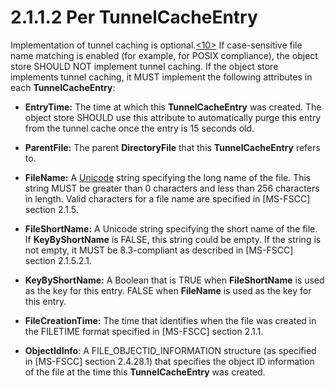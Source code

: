 <html dir="LTR" xmlns:mshelp="http://msdn.microsoft.com/mshelp" xmlns:ddue="http://ddue.schemas.microsoft.com/authoring/2003/5" xmlns:xlink="http://www.w3.org/1999/xlink" xmlns:tool="http://www.microsoft.com/tooltip">
    <head>
        <meta http-equiv="Content-Type" content="text/html; CHARSET=utf-8"></meta>
        <meta name="save" content="history"></meta>
        <title>2.1.1.2 Per TunnelCacheEntry</title>
        <xml>
            <mshelp:toctitle title="2.1.1.2 Per TunnelCacheEntry"></mshelp:toctitle>
            <mshelp:rltitle title="[MS-FSA]: Per TunnelCacheEntry"></mshelp:rltitle>
            <mshelp:keyword index="A" term="69f1cc34-20d8-4889-8108-e871065cf9f9"></mshelp:keyword>
            <mshelp:attr name="DCSext.ContentType" value="open specification"></mshelp:attr>
            <mshelp:attr name="AssetID" value="69f1cc34-20d8-4889-8108-e871065cf9f9"></mshelp:attr>
            <mshelp:attr name="TopicType" value="kbRef"></mshelp:attr>
            <mshelp:attr name="DCSext.Title" value="[MS-FSA]: Per TunnelCacheEntry" />
        </xml>
    </head>
    <body>
        <div id="header">
            <h1 class="heading">2.1.1.2 Per TunnelCacheEntry</h1>
        </div>
        <div id="mainSection">
            <div id="mainBody">
                <div id="allHistory" class="saveHistory"></div>
                <div id="sectionSection0" class="section" name="collapseableSection">
                    

<p>Implementation of tunnel caching is optional.<a id="Appendix_A_Target_10"></a><a href="4e3695bd-7574-4f24-a223-b4679c065b63.md#Appendix_A_10" aria-label="Product behavior note 10">&lt;10&gt;</a> If case-sensitive file name
matching is enabled (for example, for POSIX compliance), the object store
SHOULD NOT implement tunnel caching. If the object store implements tunnel
caching, it MUST implement the following attributes in each <b>TunnelCacheEntry</b>:</p>

<ul><li><p><span><span> 
</span></span><b>EntryTime:</b> The time at which this <b>TunnelCacheEntry</b>
was created. The object store SHOULD use this attribute to automatically purge
this entry from the tunnel cache once the entry is 15 seconds old.</p>

</li><li><p><span><span> 
</span></span><b>ParentFile:</b> The parent <b>DirectoryFile</b> that this <b>TunnelCacheEntry</b>
refers to.</p>

</li><li><p><span><span> 
</span></span><b>FileName:</b> A <a href="682f0f59-385c-4351-b81a-3b234f53db03.md#gt_c305d0ab-8b94-461a-bd76-13b40cb8c4d8">Unicode</a> string specifying
the long name of the file. This string MUST be greater than 0 characters and
less than 256 characters in length. Valid characters for a file name are
specified in <mshelp:link keywords="efbfe127-73ad-4140-9967-ec6500e66d5e" tabindex="0">[MS-FSCC]</mshelp:link>
section <mshelp:link keywords="ffb795f3-027d-4a3c-997d-3085f2332f6f" tabindex="0">2.1.5</mshelp:link>.</p>

</li><li><p><span><span> 
</span></span><b>FileShortName:</b> A Unicode string specifying the short name
of the file. If <b>KeyByShortName</b> is FALSE, this string could be empty. If
the string is not empty, it MUST be 8.3-compliant as described in [MS-FSCC]
section <mshelp:link keywords="18e63b13-ba43-4f5f-a5b7-11e871b71f14" tabindex="0">2.1.5.2.1</mshelp:link>.</p>

</li><li><p><span><span> 
</span></span><b>KeyByShortName:</b> A Boolean that is TRUE when <b>FileShortName</b>
is used as the key for this entry. FALSE when <b>FileName</b> is used as the
key for this entry.</p>

</li><li><p><span><span> 
</span></span><b>FileCreationTime:</b> The time that identifies when the file
was created in the FILETIME format specified in [MS-FSCC] section <mshelp:link keywords="a69cc039-d288-4673-9598-772b6083f8bf" tabindex="0">2.1.1</mshelp:link>.</p>

</li><li><p><span><span> 
</span></span><b>ObjectIdInfo</b>: A FILE_OBJECTID_INFORMATION structure (as
specified in [MS-FSCC] section <mshelp:link keywords="63cdde16-85ac-480c-95bf-0bb8f5f09de8" tabindex="0">2.4.28.1</mshelp:link>)
that specifies the object ID information of the file at the time this <b>TunnelCacheEntry</b>
was created.</p>

</li></ul>
                </div>
            </div>
        </div>
    </body>
</html>
